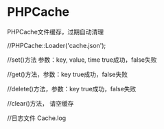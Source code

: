 # PHPCache
PHPCache文件缓存，过期自动清理

//PHPCache::Loader('cache.json');

//set()方法 参数：key, value, time  true成功，false失败

//get()方法，参数：key  true成功，false失败

//delete()方法，参数：key  true成功，false失败

//clear()方法， 请空缓存

//日志文件 Cache.log

